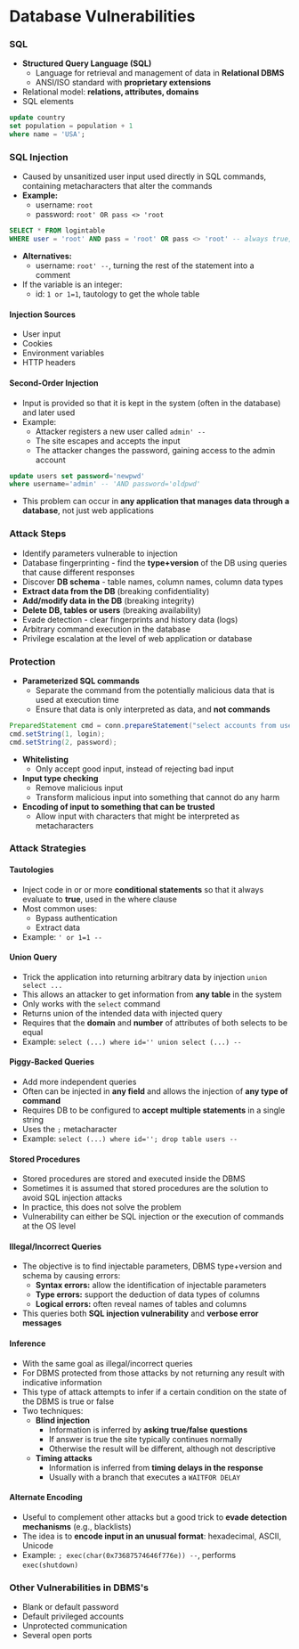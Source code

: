 # Database Vulnerabilities
### SQL
- **Structured Query Language (SQL)**
	- Language for retrieval and management of data in **Relational DBMS**
	- ANSI/ISO standard with **proprietary extensions**
- Relational model: **relations, attributes, domains**
- SQL elements

```sql
update country
set population = population + 1
where name = 'USA';
```

### SQL Injection
- Caused by unsanitized user input used directly in SQL commands, containing metacharacters that alter the commands
- **Example:**
	- username: `root`
	- password: `root' OR pass <> 'root`

```sql
SELECT * FROM logintable
WHERE user = 'root' AND pass = 'root' OR pass <> 'root' -- always true, returns whole table => information leak
```

- **Alternatives:**
	- username: `root' --`, turning the rest of the statement into a comment
- If the variable is an integer:
	- id: `1 or 1=1`, tautology to get the whole table

#### Injection Sources
- User input
- Cookies
- Environment variables
- HTTP headers

#### Second-Order Injection
- Input is provided so that it is kept in the system (often in the database) and later used
- Example:
	- Attacker registers a new user called `admin' --`
	- The site escapes and accepts the input
	- The attacker changes the password, gaining access to the admin account

```sql
update users set password='newpwd'
where username='admin' -- 'AND password='oldpwd'
```

- This problem can occur in **any application that manages data through a database**, not just web applications

### Attack Steps
- Identify parameters vulnerable to injection
- Database fingerprinting - find the **type+version** of the DB using queries that cause different responses
- Discover **DB schema** - table names, column names, column data types
- **Extract data from the DB** (breaking confidentiality)
- **Add/modify data in the DB** (breaking integrity)
- **Delete DB, tables or users** (breaking availability)
- Evade detection - clear fingerprints and history data (logs)
- Arbitrary command execution in the database
- Privilege escalation at the level of web application or database

### Protection
- **Parameterized SQL commands**
	- Separate the command from the potentially malicious data that is used at execution time
	- Ensure that data is only interpreted as data, and **not commands**

```java
PreparedStatement cmd = conn.prepareStatement("select accounts from users where login=? AND pass=?");
cmd.setString(1, login);
cmd.setString(2, password);
```

- **Whitelisting**
	- Only accept good input, instead of rejecting bad input
- **Input type checking**
	- Remove malicious input
	- Transform malicious input into something that cannot do any harm
- **Encoding of input to something that can be trusted**
	- Allow input with characters that might be interpreted as metacharacters

### Attack Strategies
#### Tautologies
- Inject code in or or more **conditional statements** so that it always evaluate to **true**, used in the where clause
- Most common uses:
	- Bypass authentication
	- Extract data
- Example: `' or 1=1 --`

#### Union Query
- Trick the application into returning arbitrary data by injection `union select ...`
- This allows an attacker to get information from **any table** in the system
- Only works with the `select` command
- Returns union of the intended data with injected query
- Requires that the **domain** and **number** of attributes of both selects to be equal
- Example: `select (...) where id='' union select (...) --`

#### Piggy-Backed Queries
- Add more independent queries
- Often can be injected in **any field** and allows the injection of **any type of command**
- Requires DB to be configured to **accept multiple statements** in a single string
- Uses the `;` metacharacter
- Example: `select (...) where id=''; drop table users --`

#### Stored Procedures
- Stored procedures are stored and executed inside the DBMS
- Sometimes it is assumed that stored procedures are the solution to avoid SQL injection attacks
- In practice, this does not solve the problem
- Vulnerability can either be SQL injection or the execution of commands at the OS level

#### Illegal/Incorrect Queries
- The objective is to find injectable parameters, DBMS type+version and schema by causing errors:
	- **Syntax errors:** allow the identification of injectable parameters
	- **Type errors:** support the deduction of data types of columns
	- **Logical errors:** often reveal names of tables and columns
- This queries both **SQL injection vulnerability** and **verbose error messages**

#### Inference
- With the same goal as illegal/incorrect queries
- For DBMS protected from those attacks by not returning any result with indicative information
- This type of attack attempts to infer if a certain condition on the state of the DBMS is true or false
- Two techniques:
	- **Blind injection**
		- Information is inferred by **asking true/false questions**
		- If answer is true the site typically continues normally
		- Otherwise the result will be different, although not descriptive
	- **Timing attacks**
		- Information is inferred from **timing delays in the response**
		- Usually with a branch that executes a `WAITFOR DELAY`

#### Alternate Encoding
- Useful to complement other attacks but a good trick to **evade detection mechanisms** (e.g., blacklists)
- The idea is to **encode input in an unusual format**: hexadecimal, ASCII, Unicode
- Example: `; exec(char(0x73687574646f776e)) --`, performs `exec(shutdown)`

### Other Vulnerabilities in DBMS's
- Blank or default password
- Default privileged accounts
- Unprotected communication
- Several open ports